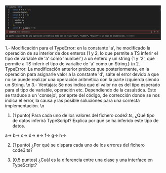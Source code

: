 ![Alt text](TE_code1.png)

1.- Modificación para el TypeError: en la constante 'a', he modificado la operación de su interior de dos enteros (1 y 2, lo que permite a TS inferir el tipo de variable de 'a' como 'number') a un entero y un string (1 y '2', que permite a TS inferir el tipo de varialbe de 'a' como un String.) \n
2.- TypeError: La modificación anterior proboca que posteriormente, en la operación para asignarle valor a la constante 'd', salte el error devido a que no se puede realizar una operación aritmética con la parte izquierda siendo un String. \n
3.- Ventajas: Se nos indica que el valor no es del tipo esperado para el tipo de variable, operación etc. Dependiendo de la casuistica. Esto se traduce a un 'consejo', por aprte del código, de corrección donde se nos indica el error, la causa y las posible soluciones para una correcta implementación. \n


1. (1 punto) Para cada uno de los valores del fichero code2.ts, ¿Qué tipo de datos inferirá TypeScript? Explica por qué se ha inferido este tipo de datos.

a->
b->
c->
d->
e->
f->
g->
h->

2. (1 punto) ¿Por qué se dispara cada uno de los errores del fichero code3.ts?



3. (0.5 puntos) ¿Cuál es la diferencia entre una clase y una interface en TypeScript?

